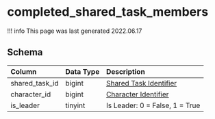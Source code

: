 # completed_shared_task_members

!!! info
	This page was last generated 2022.06.17

## Schema

| Column | Data Type | Description |
| :--- | :--- | :--- |
| shared_task_id | bigint | [Shared Task Identifier](shared_tasks.md) |
| character_id | bigint | [Character Identifier](character_data.md) |
| is_leader | tinyint | Is Leader: 0 = False, 1 = True |

